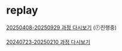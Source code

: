 # replay

[20250408-20250929 과정 다시보기](https://bit.ly/42dLeL1) (🕗진행중)

[20240723-20250210 과정 다시보기](https://bit.ly/3LU7jGP)

<!-- [20240130-20240808 과정 다시보기](https://bit.ly/4f9bQTo) -->

<!-- [20230725-20240202 과정 다시보기](https://bit.ly/44UUZin) -->

